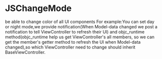 # JSChangeMode
be able to change color of all UI components
For example:You can set day or night mode,we provide notification(When Model-data changed we post a notification to tell ViewController to refresh their UI) and objc_runtime method(objc_runtime help us get ViewController's all members, so we can get the member's getter method to refresh the UI when Model-data changed),so which ViewController need to change should inherit BaseViewController.
